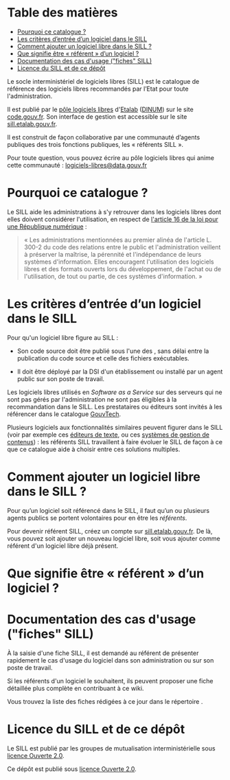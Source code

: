
# Table des matières

-   [Pourquoi ce catalogue ?](#pourquoi-le-sill)
-   [Les critères d’entrée d’un logiciel dans le SILL](#les-critres-dentre-dun-logiciel-dans-le-sill)
-   [Comment ajouter un logiciel libre dans le SILL ?](#comment-ajouter-un-logiciel-libre-dans-le-SILL)
-   [Que signifie être « référent » d’un logiciel ?](#que-signifie-tre-rfrent-dun-logiciel)
-   [Documentation des cas d'usage ("fiches" SILL)](#orgb7326dd)
-   [Licence du SILL et de ce dépôt](#licence-du-sill-et-de-ce-dpt)

Le socle interministériel de logiciels libres (SILL) est le catalogue
de référence des logiciels libres recommandés par l’Etat pour toute
l'administration.

Il est publié par le [pôle logiciels libres](https://communs.numerique.gouv.fr/) d'[Etalab](https://www.etalab.gouv.fr/) ([DINUM](https://www.numerique.gouv.fr/)) sur le
site [code.gouv.fr](https://code.gouv.fr/#/sill).  Son interface de gestion est accessible sur le
site [sill.etalab.gouv.fr](https://sill.etalab.gouv.fr).

Il est construit de façon collaborative par une communauté d’agents
publiques des trois fonctions publiques, les « référents SILL ».

Pour toute question, vous pouvez écrire au pôle logiciels libres qui
anime cette communauté : [logiciels-libres@data.gouv.fr](mailto:logiciels-libres@data.gouv.fr)


<a id="pourquoi-le-sill"></a>

# Pourquoi ce catalogue ?

Le SILL aide les administrations à s'y retrouver dans les logiciels
libres dont elles doivent considérer l'utilisation, en respect de
[l'article 16 de la loi pour une République numérique](https://www.legifrance.gouv.fr/loda/article_lc/LEGIARTI000033205068) :

> « Les administrations mentionnées au premier alinéa de l'article L. 300-2 du code des relations entre le public et l'administration veillent à préserver la maîtrise, la pérennité et l'indépendance de leurs systèmes d'information.  Elles encouragent l'utilisation des logiciels libres et des formats ouverts lors du développement, de l'achat ou de l'utilisation, de tout ou partie, de ces systèmes d'information. »


<a id="les-critres-dentre-dun-logiciel-dans-le-sill"></a>

# Les critères d’entrée d’un logiciel dans le SILL

Pour qu'un logiciel libre figure au SILL :

-   Son code source doit être publié sous l'une des , sans délai entre la publication du code source et celle
    des fichiers exécutables.

-   Il doit être déployé par la DSI d'un établissement ou installé par
    un agent public sur son poste de travail.

Les logiciels libres utilisés en *Software as a Service* sur des
serveurs qui ne sont pas gérés par l'administration ne sont pas
éligibles à la recommandation dans le SILL.  Les prestataires ou
éditeurs sont invités à les référencer dans le catalogue [GouvTech](https://catalogue.numerique.gouv.fr/).

Plusieurs logiciels aux fonctionnalités similaires peuvent figurer
dans le SILL (voir par exemple ces [éditeurs de texte](https://sill.etalab.gouv.fr/fr/software?id=174), ou ces [systèmes
de gestion de contenus](https://sill.etalab.gouv.fr/fr/software?id=36)) : les référents SILL travaillent à faire
évoluer le SILL de façon à ce que ce catalogue aide à choisir entre
ces solutions multiples.


<a id="comment-ajouter-un-logiciel-libre-dans-le-SILL"></a>

# Comment ajouter un logiciel libre dans le SILL ?

Pour qu’un logiciel soit référencé dans le SILL, il faut qu’un ou
plusieurs agents publics se portent volontaires pour en être les
*référents*.

Pour devenir référent SILL, créez un compte sur [sill.etalab.gouv.fr](https://sill.etalab.gouv.fr).
De là, vous pouvez soit ajouter un nouveau logiciel libre, soit vous
ajouter comme référent d'un logiciel libre déjà présent.


<a id="que-signifie-tre-rfrent-dun-logiciel"></a>

# Que signifie être « référent » d’un logiciel ?


<a id="orgb7326dd"></a>

# Documentation des cas d'usage ("fiches" SILL)

À la saisie d'une fiche SILL, il est demandé au référent de présenter
rapidement le cas d'usage du logiciel dans son administration ou sur
son poste de travail.

Si les référents d'un logiciel le souhaitent, ils peuvent proposer une
fiche détaillée plus complète en contribuant à ce wiki.

Vous trouvez la liste des fiches rédigées à ce jour dans le répertoire
.


<a id="licence-du-sill-et-de-ce-dpt"></a>

# Licence du SILL et de ce dépôt

Le SILL est publié par les groupes de mutualisation interministérielle
sous [licence Ouverte 2.0](https://github.com/etalab/Licence-Ouverte/blob/master/LO.md).

Ce dépôt est publié sous [licence Ouverte 2.0](https://github.com/etalab/Licence-Ouverte/blob/master/LO.md).

